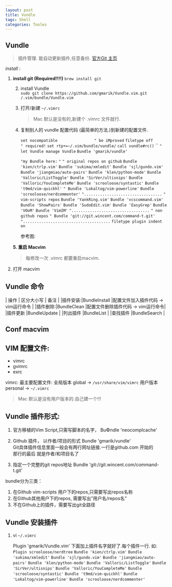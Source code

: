 ```yaml
---
layout: post
title: Vundle
tags: Shell
categories: Tooles
---
```


## Vundle
> 插件管理. 能自动更新插件,任意备份.   [官方Git 主页][1]

*install :*  

1. **install git (Required!!!!)**
	`brew install git`

	2. install Vundle  
		`sudo git clone https://github.com/gmarik/Vundle.vim.git /.vim/bundle/Vundle.vim`

	3. 打开/新建 `~/.vimrc`
		> Mac 默认是没有的,新建个 .vimrc 文件就行. 

	4. 复制别人的 vundle 配置代码 (最简单的方法.)到新建的配置文件.



		`set nocompatible                " be iMproved`
		`filetype off                    " required!`
		`set rtp+=~/.vim/bundle/vundle/`
		`call vundle#rc()`
		\`\`
		`" let Vundle manage Vundle`
		`Bundle 'gmarik/vundle'`

		`"my Bundle here:`
		`"`
		`" original repos on github`
		`Bundle 'kien/ctrlp.vim'`
		`Bundle 'sukima/xmledit'`
		`Bundle 'sjl/gundo.vim'`
		`Bundle 'jiangmiao/auto-pairs'`
		`Bundle 'klen/python-mode'`
		`Bundle 'Valloric/ListToggle'`
		`Bundle 'SirVer/ultisnips'`
		`Bundle 'Valloric/YouCompleteMe'`
		`Bundle 'scrooloose/syntastic'`
		`Bundle 't9md/vim-quickhl'`
		`" Bundle 'Lokaltog/vim-powerline'`
		`Bundle 'scrooloose/nerdcommenter'`
		`"..................................`
		`" vim-scripts repos`
		`Bundle 'YankRing.vim'`
		`Bundle 'vcscommand.vim'`
		`Bundle 'ShowPairs'`
		`Bundle 'SudoEdit.vim'`
		`Bundle 'EasyGrep'`
		`Bundle 'VOoM'`
		`Bundle 'VimIM'`
		`"..................................`
		`" non github repos`
		`" Bundle 'git://git.wincent.com/command-t.git'`
		`"......................................`
		`filetype plugin indent on`


		参考图:  ![]()



	**5. 重启 Macvim**
	> 每修改一次 .vimrc 都要重启macvim.


6. 打开 macvim



## Vundle 命令
|  操作   |  区分大小写  |  备注   |
|插件安装:|BundleInstall |配置文件加入插件代码 → vim运行命令 |
|插件删除:|BundleClean   |配置文件删除插件代码  → vim运行命令|
|插件更新 |BundleUpdate  |
|列出插件 |BundleList    |
|查找插件 |BundleSearch  |




## Conf macvim





## VIM 配置文件:
- vimrc 
- gvimrc
- exrc


vimrc: 最主要配置文件:
全局版本 global   → `/usr/share/vim/vimrc`
用户版本 personal → `~/.vimrc`
> Mac 默认是没有用户版本的.自己建一个!!!







## Vundle 插件形式:

 1. 官方移植的Vim Script,只需写脚本的名字，      Bu©ndle 'neocomplcache'
 2. Github 插件， 以作者/项目的形式    Bundle 'gmarik/vundle'  
	Git具体插件信息里面一般会有两行网址链接.一行是github.com 开始的  
	那行的最后 就是作者/和项目名了

 3. 指定一个完整的git repos地址        Bundle 'git://git.wincent.com/command-t.git'




bundle分为三类：

1.  在Github vim-scripts 用户下的repos,只需要写出repos名称
2.  在Github其他用户下的repos, 需要写出”用户名/repos名”
3.  不在Github上的插件，需要写出git全路径






## Vundle 安装插件

1. vi `~/.vimrc`

	Plugin 'gmarik/Vundle.vim'
	下面加上插件名字就好了.每个插件一行.
	如:
	`Plugin scrooloose/nerdtree`
	`Bundle 'kien/ctrlp.vim'`
	`Bundle 'sukima/xmledit'`
	`Bundle 'sjl/gundo.vim'`
	`Bundle 'jiangmiao/auto-pairs'`
	`Bundle 'klen/python-mode'`
	`Bundle 'Valloric/ListToggle'`
	`Bundle 'SirVer/ultisnips'`
	`Bundle 'Valloric/YouCompleteMe'`
	`Bundle 'scrooloose/syntastic'`
	`Bundle 't9md/vim-quickhl'`
	`Bundle 'Lokaltog/vim-powerline'`
	`Bundle 'scrooloose/nerdcommenter'`







[1]:	%20%20%20https://github.com/gmarik/Vundle.vim

